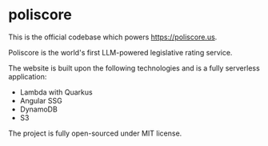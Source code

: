 # poliscore

This is the official codebase which powers https://poliscore.us.

Poliscore is the world's first LLM-powered legislative rating service.

The website is built upon the following technologies and is a fully serverless application:

- Lambda with Quarkus
- Angular SSG
- DynamoDB
- S3

The project is fully open-sourced under MIT license.
